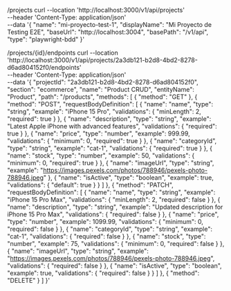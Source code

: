 /projects
curl --location 'http://localhost:3000/v1/api/projects' \
--header 'Content-Type: application/json' \
--data '{
    "name": "mi-proyecto-test-1",
    "displayName": "Mi Proyecto de Testing E2E",
    "baseUrl": "http://localhost:3004",
    "basePath": "/v1/api",
    "type": "playwright-bdd"
}'

/projects/{id}/endpoints
curl --location 'http://localhost:3000/v1/api/projects/2a3db121-b2d8-4bd2-8278-d6ad804152f0/endpoints' \
--header 'Content-Type: application/json' \
--data '{
  "projectId": "2a3db121-b2d8-4bd2-8278-d6ad804152f0",
  "section": "ecommerce",
  "name": "Product CRUD",
  "entityName": "Product",
  "path": "/products",
  "methods": [
    {
      "method": "GET"
    },
    {
      "method": "POST",
      "requestBodyDefinition": [
        {
          "name": "name",
          "type": "string",
          "example": "iPhone 15 Pro",
          "validations": {
            "minLength": 2,
            "required": true
          }
        },
        {
          "name": "description",
          "type": "string",
          "example": "Latest Apple iPhone with advanced features",
          "validations": {
            "required": true
          }
        },
        {
          "name": "price",
          "type": "number",
          "example": 999.99,
          "validations": {
            "minimum": 0,
            "required": true
          }
        },
        {
          "name": "categoryId",
          "type": "string",
          "example": "cat-1",
          "validations": {
            "required": true
          }
        },
        {
          "name": "stock",
          "type": "number",
          "example": 50,
          "validations": {
            "minimum": 0,
            "required": true
          }
        },
        {
          "name": "imageUrl",
          "type": "string",
          "example": "https://images.pexels.com/photos/788946/pexels-photo-788946.jpeg"
        },
        {
          "name": "isActive",
          "type": "boolean",
          "example": true,
          "validations": {
            "default": true
          }
        }
      ]
    },
    {
      "method": "PATCH",
      "requestBodyDefinition": [
        {
          "name": "name",
          "type": "string",
          "example": "iPhone 15 Pro Max",
          "validations": {
            "minLength": 2,
            "required": false
          }
        },
        {
          "name": "description",
          "type": "string",
          "example": "Updated description for iPhone 15 Pro Max",
          "validations": {
            "required": false
          }
        },
        {
          "name": "price",
          "type": "number",
          "example": 1099.99,
          "validations": {
            "minimum": 0,
            "required": false
          }
        },
        {
          "name": "categoryId",
          "type": "string",
          "example": "cat-1",
          "validations": {
            "required": false
          }
        },
        {
          "name": "stock",
          "type": "number",
          "example": 75,
          "validations": {
            "minimum": 0,
            "required": false
          }
        },
        {
          "name": "imageUrl",
          "type": "string",
          "example": "https://images.pexels.com/photos/788946/pexels-photo-788946.jpeg",
          "validations": {
            "required": false
          }
        },
        {
          "name": "isActive",
          "type": "boolean",
          "example": true,
          "validations": {
            "required": false
          }
        }
      ]
    },
    {
      "method": "DELETE"
    }
  ]
}'